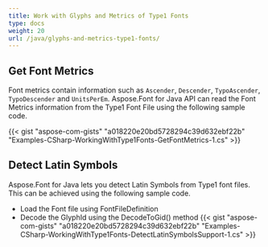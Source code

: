 ```yaml
---
title: Work with Glyphs and Metrics of Type1 Fonts
type: docs
weight: 20
url: /java/glyphs-and-metrics-type1-fonts/
---
```

## **Get Font Metrics**
Font metrics contain information such as `Ascender`, `Descender`, `TypoAscender`, `TypoDescender` and `UnitsPerEm`. Aspose.Font for Java API can read the Font Metrics information from the Type1 Font File using the following sample code.

{{< gist "aspose-com-gists" "a018220e20bd5728294c39d632ebf22b" "Examples-CSharp-WorkingWithType1Fonts-GetFontMetrics-1.cs" >}}

## **Detect Latin Symbols**
Aspose.Font for Java lets you detect Latin Symbols from Type1 font files. This can be achieved using the following sample code.

 * Load the Font file using FontFileDefinition
 * Decode the GlyphId using the DecodeToGid() method
 {{< gist "aspose-com-gists" "a018220e20bd5728294c39d632ebf22b" "Examples-CSharp-WorkingWithType1Fonts-DetectLatinSymbolsSupport-1.cs" >}}
